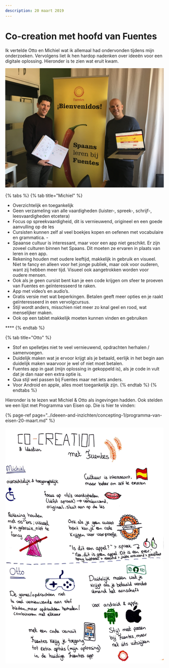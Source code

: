 ```yaml
---
description: 20 maart 2019
---
```


# Co-creation met hoofd van Fuentes

Ik vertelde Otto en Michiel wat ik allemaal had ondervonden tijdens mijn onderzoeken. Vervolgens liet ik hen hardop nadenken over ideeën voor een digitale oplossing. Hieronder is te zien wat eruit kwam.

![](../../.gitbook/assets/img_0267.JPG)

{% tabs %}
{% tab title="Michiel" %}
* Overzichtelijk en toegankelijk
* Geen verzameling van alle vaardigheden \(luister-, spreek-, schrijf-, leesvaardigheden etcetera\)
* Focus op spreekvaardigheid, dit is vernieuwend, origineel en een goede aanvulling op de les
* Cursisten kunnen zelf al veel boekjes kopen en oefenen met vocabulaire en grammatica. -
* Spaanse cultuur is interessant, maar voor een app niet geschikt. Er zijn zoveel culturen binnen het Spaans. Dit moeten ze ervaren in plaats van leren in een app. 
* Rekening houden met oudere leeftijd, makkelijk in gebruik en visueel. Niet te fancy en alleen voor het jonge publiek, maar ook voor ouderen, want zij hebben meer tijd. Visueel ook aangetrokken worden voor oudere mensen. 
* Ook als je geen cursist bent kan je een code krijgen om sfeer te proeven van Fuentes en geïnteresseerd te raken.
* App met video’s en audio’s. 
* Gratis versie met wat beperkingen. Betalen geeft meer opties en je raakt geïnteresseerd in een vervolgcursus.
* Stijl wordt anders, misschien niet meer zo knal geel en rood, wat menselijker maken. 
* Ook op een tablet makkelijk moeten kunnen vinden en gebruiken

\*\*\*\*
{% endtab %}

{% tab title="Otto" %}
* Stof en spelletjes niet te veel vernieuwend, opdrachten herhalen / samenvoegen. 
* Duidelijk maken wat je ervoor krijgt als je betaald, eerlijk in het begin aan duidelijk maken waarvoor je wel of niet moet betalen. 
* Fuentes app in gaat \(mijn oplossing in gekoppeld is\), als je code in vult dat je dan naar een extra optie is. 
* Qua stijl wel passen bij Fuentes maar net iets anders. 
* Voor Android en apple, alles moet toegankelijk zijn.
{% endtab %}
{% endtabs %}

Hieronder is te lezen wat Michiel & Otto als ingevingen hadden. Ook stelden we een lijst met Programma van Eisen op. Die is hier te vinden:

{% page-ref page="../ideeen-and-inzichten/concepting-1/programma-van-eisen-20-maart.md" %}

![](../../.gitbook/assets/logboek-scan-2-31-maart-2-1-2.jpg)

